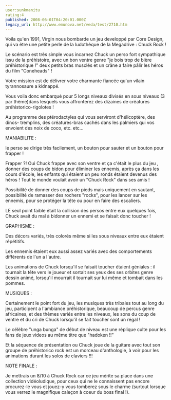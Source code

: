 ```yaml
---
user:sunkmanitu
rating:4
published: 2008-06-01T04:20:01.000Z
legacy_url: http://www.emunova.net/veda/test/2710.htm
---
```

Voila qu'en 1991, Virgin nous bombarde un jeu developpé par Core Design, qui va être une petite perle de la ludothèque de la Megadrive : Chuck Rock !  

Le scénario est très simple vous incarnez Chuck un perso fort sympathique issu de la préhistoire, avec un bon ventre genre "je bois trop de bière préhistorique !" deux petits bras musclés et un crâne a faire pâlir les héros du film "Coneheads" !  

Votre mission est de délivrer votre charmante fiancée qu'un vilain tyrannosaure a kidnappé.  

Vous voila donc embarqué pour 5 longs niveaux divisés en sous niveaux (3 par thème)dans lesquels vous affronterez des dizaines de créatures préhistorico-rigolotes !  

Au programme des ptérodactyles qui vous serviront d'hélicoptère, des dinos- tremplins, des créatures-bras cachés dans les palmiers qui vos envoient des noix de coco, etc. etc...  

  

MANIABILITE :  

le perso se dirige très facilement, un bouton pour sauter et un bouton pour frapper !  

Frapper ?! Oui Chuck frappe avec son ventre et ça c'était le plus du jeu , donner des coups de bidon pour éliminer les ennemis, après ça dans les cours d'école, les enfants qui étaient un peu ronds étaient devenus des héros ! Tout le monde voulait avoir un "Chuck Rock" dans ses amis !  

Possibilité de donner des coups de pieds mais uniquement en sautant, possibilité de ramasser des rochers "rocks", pour les lancer sur les ennemis, pour se protéger la tête ou pour en faire des escaliers.  

LE seul point faible était la collision des persos entre eux quelques fois, Chuck avait du mal à bidonner un ennemi et se faisait donc toucher !  

  

GRAPHISME :  

Des décors variés, très colorés même si les sous niveaux entre eux étaient répétitifs.  

Les ennemis étaient eux aussi assez variés avec des comportements différents de l'un a l'autre.  

Les animations de Chuck lorsqu'il se faisait toucher étaient géniales : il tournait la tête vers le joueur et sortait ses yeux des ses orbites genre dessin animé, lorsqu'il mourrait il tournait sur lui même et tombait dans les pommes.  

  

MUSIQUES :  

Certainement le point fort du jeu, les musiques très tribales tout au long du jeu, participent a l'ambiance préhistorique, beaucoup de percus genre africaines, et des thèmes variés entre les niveaux, les sons du coup de ventre et du cri de Chuck lorsqu'il se fait toucher sont un régal !  

Le célèbre "unga bunga" de début de niveau est une réplique culte pour les fans de jeux videos au même titre que "hadoken !!"  

Et la séquence de présentation ou Chuck joue de la guitare avec tout son groupe de préhistorico rock est un morceau d'anthologie, à voir pour les animations durant les solos de claviers !!!  

  

NOTE FINALE :  

Je mettrais un 8/10 à Chuck Rock car ce jeu mérite sa place dans une collection vidéoludique, pour ceux qui ne le connaissent pas encore procurez-le vous et jouez-y vous tomberez sous le charme (surtout lorsque vous verrez le magnifique caleçon à coeur du boss final !).